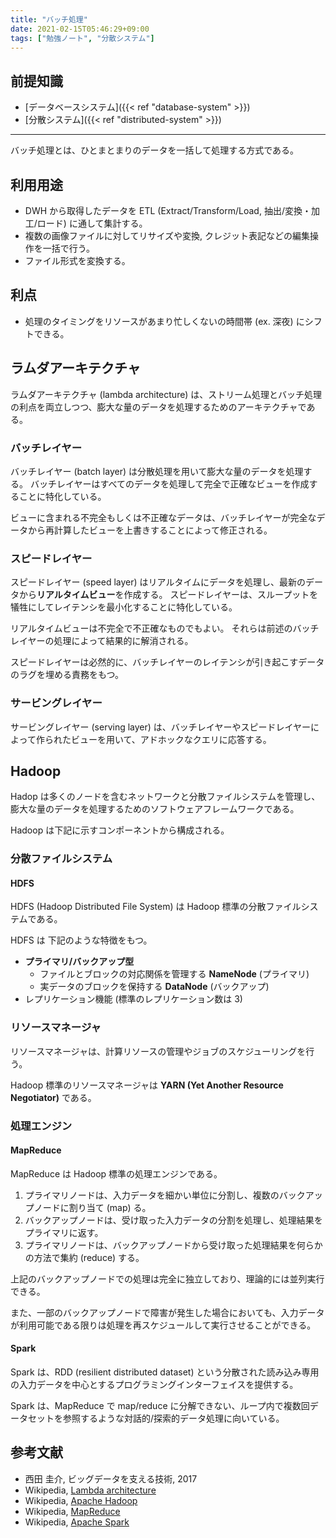 ```yaml
---
title: "バッチ処理"
date: 2021-02-15T05:46:29+09:00
tags: ["勉強ノート", "分散システム"]
---
```


## 前提知識

- [データベースシステム]({{< ref "database-system" >}})
- [分散システム]({{< ref "distributed-system" >}})

---

バッチ処理とは、ひとまとまりのデータを一括して処理する方式である。

## 利用用途

- DWH から取得したデータを ETL (Extract/Transform/Load, 抽出/変換・加工/ロード) に通して集計する。
- 複数の画像ファイルに対してリサイズや変換, クレジット表記などの編集操作を一括で行う。
- ファイル形式を変換する。

## 利点

- 処理のタイミングをリソースがあまり忙しくないの時間帯 (ex. 深夜) にシフトできる。

## ラムダアーキテクチャ

ラムダアーキテクチャ (lambda architecture) は、ストリーム処理とバッチ処理の利点を両立しつつ、膨大な量のデータを処理するためのアーキテクチャである。

<!-- TODO ラムダアーキテクチャのダイアグラムを載せる -->

### バッチレイヤー

バッチレイヤー (batch layer) は分散処理を用いて膨大な量のデータを処理する。
バッチレイヤーはすべてのデータを処理して完全で正確なビューを作成することに特化している。

ビューに含まれる不完全もしくは不正確なデータは、バッチレイヤーが完全なデータから再計算したビューを上書きすることによって修正される。

### スピードレイヤー

スピードレイヤー (speed layer) はリアルタイムにデータを処理し、最新のデータから**リアルタイムビュー**を作成する。
スピードレイヤーは、スループットを犠牲にしてレイテンシを最小化することに特化している。

リアルタイムビューは不完全で不正確なものでもよい。
それらは前述のバッチレイヤーの処理によって結果的に解消される。

スピードレイヤーは必然的に、バッチレイヤーのレイテンシが引き起こすデータのラグを埋める責務をもつ。

### サービングレイヤー

サービングレイヤー (serving layer) は、バッチレイヤーやスピードレイヤーによって作られたビューを用いて、アドホックなクエリに応答する。

## Hadoop

Hadop は多くのノードを含むネットワークと分散ファイルシステムを管理し、膨大な量のデータを処理するためのソフトウェアフレームワークである。

Hadoop は下記に示すコンポーネントから構成される。

### 分散ファイルシステム

#### HDFS

HDFS (Hadoop Distributed File System) は Hadoop 標準の分散ファイルシステムである。

HDFS は 下記のような特徴をもつ。

- **プライマリ/バックアップ型**
  - ファイルとブロックの対応関係を管理する **NameNode** (プライマリ)
  - 実データのブロックを保持する **DataNode** (バックアップ)
- レプリケーション機能 (標準のレプリケーション数は 3)

### リソースマネージャ

リソースマネージャは、計算リソースの管理やジョブのスケジューリングを行う。

Hadoop 標準のリソースマネージャは **YARN (Yet Another Resource Negotiator)** である。

### 処理エンジン

#### MapReduce

MapReduce は Hadoop 標準の処理エンジンである。

1. プライマリノードは、入力データを細かい単位に分割し、複数のバックアップノードに割り当て (map) る。
1. バックアップノードは、受け取った入力データの分割を処理し、処理結果をプライマリに返す。
1. プライマリノードは、バックアップノードから受け取った処理結果を何らかの方法で集約 (reduce) する。

上記のバックアップノードでの処理は完全に独立しており、理論的には並列実行できる。

また、一部のバックアップノードで障害が発生した場合においても、入力データが利用可能である限りは処理を再スケジュールして実行させることができる。

#### Spark

Spark は、RDD (resilient distributed dataset) という分散された読み込み専用の入力データを中心とするプログラミングインターフェイスを提供する。

Spark は、MapReduce で map/reduce に分解できない、ループ内で複数回データセットを参照するような対話的/探索的データ処理に向いている。

## 参考文献

- 西田 圭介, ビッグデータを支える技術, 2017
- Wikipedia, [Lambda architecture](https://en.wikipedia.org/wiki/Lambda_architecture)
- Wikipedia, [Apache Hadoop](https://ja.wikipedia.org/wiki/Apache_Hadoop)
- Wikipedia, [MapReduce](https://ja.wikipedia.org/wiki/MapReduce)
- Wikipedia, [Apache Spark](https://en.wikipedia.org/wiki/Apache_Spark)
